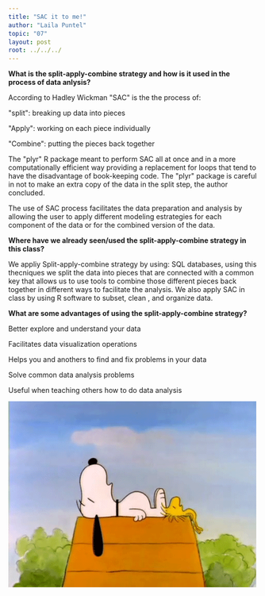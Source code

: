 ```yaml
---
title: "SAC it to me!"
author: "Laila Puntel"
topic: "07"
layout: post
root: ../../../
---
```



**What is the split-apply-combine strategy and how is it used in the process of data anlysis?**

According to Hadley Wickman "SAC" is the the process of:

"split": breaking up data into pieces 

"Apply": working on each piece individually

"Combine": putting the pieces back together

The "plyr" R package meant to perform SAC all at once and in a more computationally efficient way providing a replacement for loops that tend to have the disadvantage of book-keeping code. The "plyr" package is careful in not to make an extra copy of the data in the split step, the author concluded. 

The use of SAC process facilitates the data preparation and analysis by allowing the user to apply different modeling estrategies for each component of the data or for the combined version of the data.


**Where have we already seen/used the split-apply-combine strategy in this class?**

We appliy Split-apply-combine strategy by using: SQL databases, using this thecniques we split the data into pieces that are connected with a common key that allows us to use tools to combine those different pieces back together in different ways to facilitate the analysis. We also apply SAC in class by using R software to subset, clean , and organize data. 


**What are some advantages of using the split-apply-combine strategy?**

Better explore and understand your data

Facilitates data visualization operations

Helps you and anothers to find and fix problems in your data

Solve common data analysis problems

Useful when teaching others how to do data analysis

![](images/giphy_lap.gif)


